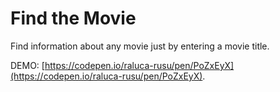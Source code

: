 # Find the Movie

Find information about any movie just by entering a movie title. 

DEMO: [https://codepen.io/raluca-rusu/pen/PoZxEyX](https://codepen.io/raluca-rusu/pen/PoZxEyX).


